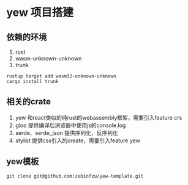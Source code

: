 # yew 项目搭建

## 依赖的环境

1. rust
2. wasm-unknown-unknown
3. trunk

```shell
rustup target add wasm32-unknown-unknown
cargo install trunk
```

## 相关的crate

1. yew 和react类似的纯rust的webassembly框架，需要引入feature crs
2. gloo 提供编译后浏览器中使用js的console.log
3. serde、serde_json 提供序列化，反序列化
4. stylist 提供css引入的create，需要引入feature yew

## yew模板

```shell
git clone git@github.com:zebinfzu/yew-template.git
```